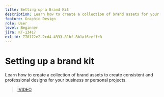 ```yaml
---
title: Setting up a Brand Kit
description: Learn how to create a collection of brand assets for your business or personal projects
feature: Graphic Design
role: User
level: Beginner
jira: KT-13417
exl-id: 770172e2-2cd4-4333-81bf-8b1af6eef1c0
---
```

# Setting up a brand kit

Learn how to create a collection of brand assets to create consistent and professional designs for your business or personal projects.

>[!VIDEO](https://video.tv.adobe.com/v/3420218?quality=12&learn=on&hidetitle=true)
